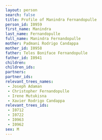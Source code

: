 ```yaml
---
layout: person
search: false
title: Profile of Manindra Fernandopulle
person_id: I0959
first_name: Manindra
last_name: Fernandopulle
full_name: Manindra Fernandopulle
mother: Padmani Rodrigo Candappa
mother_id: I0958
father: Teles Boniface Fernandopulle
father_id: I0941
children:
children_ids:
partners:
partner_ids:
relevant_trees_names:
 - Joseph Adaman
 - Christopher Fernandopulle
 - Irene Mutukisna
 - Xavier Rodrigo Candappa
relevant_trees_ids:
 - I0712
 - I0722
 - I0963
 - I0962
sex: M
---
```


